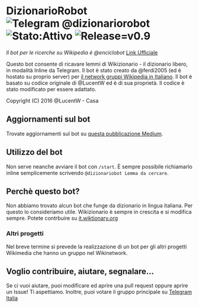 # DizionarioRobot ![Telegram @dizionariorobot](https://img.shields.io/badge/Telegram-%40DizionarioRobot-red.svg) ![Stato:Attivo](https://img.shields.io/badge/stato-attivo-green.svg) ![Release=v0.9](https://img.shields.io/badge/release-v0.9-red.svg)
*Il bot per le ricerche su Wikipedia è @enciclobot* [Link Ufficiale](https://telegram.me/enciclobot)

Questo bot consente di ricavare lemmi di Wikizionario - il dizionario libero, in modalità Inline da Telegram.
Il bot è stato creato da @ferdi2005 (ed è hostato su proprio server) per [il network gruppi Wikipedia in Italiano](http://telegram.me/wikinetwork).
Il bot è basato su codice originale di @LucentW ed è di sua proprietà. Il codice è stato modificato per essere adattato.

Copyright (C) 2016  @LucentW - Casa
## Aggiornamenti sul bot
Trovate aggiornamenti sul bot su [questa pubblicazione Medium](http://medium.com/piccoliprogetti).
## Utilizzo del bot
Non serve neanche avviare il bot con ```/start```. 
È sempre possibile richiamarlo inline semplicemente scrivendo ```@dizionariobot Lemma da cercare```.
## Perchè questo bot?
Non abbiamo trovato alcun bot che funge da dizionario in lingua italiana. Per questo lo consideriamo utile. Wikizionario è sempre in crescita e si modifica sempre. Potete contrbuire su [it.wiktionary.org](https://it.wiktionary.org/wiki/Pagina_principale)
### Altri progetti
Nel breve termine si prevede la realizzazione di un bot per gli altri progetti Wikimedia che hanno un gruppo nel Wikinetwork.
## Voglio contribuire, aiutare, segnalare...
Se ci vuoi aiutare, puoi modificare ed aprire una pull request oppure aprire un Issue! Ti aspettiamo.
Inoltre, puoi votare il gruppo principale su [Telegram Italia](http://www.telegramitalia.it/wikipedia/)
